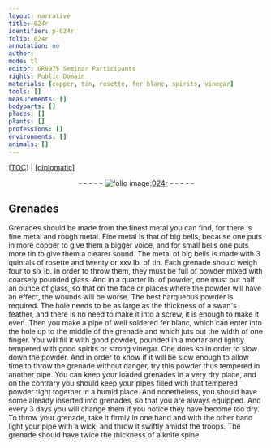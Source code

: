```yaml
---
layout: narrative
title: 024r
identifier: p-024r
folio: 024r
annotation: no
author:
mode: tl
editor: GR8975 Seminar Participants
rights: Public Domain
materials: [copper, tin, rosette, fer blanc, spirits, vinegar]
tools: []
measurements: []
bodyparts: []
places: []
plants: []
professions: []
environments: []
animals: []
---
```


<p><a href="{{ site.baseurl }}/translation/">[TOC]</a> | <a href="{{ site.baseurl }}/texts/p-024r_tc/" target="_blank">[diplomatic]</a></p><div class="folio" align="center">- - - - - <a href="http://gallica.bnf.fr/ark:/12148/btv1b10500001g/f53.image" target="_blank"><img src="https://cu-mkp.github.io/2017-workshop-edition/assets/photo-icon.png" alt="folio image: " style="display:inline-block; margin-bottom:-3px;"/>024r</a> - - - - - </div>  
  

## Grenades

 
Grenades should be made from the finest metal you can find, for there is fine metal and rough metal. Fine metal is that of big bells, because one puts in more <span class="m">copper</span> to give them a bigger voice, and for small bells one puts more <span class="m">tin</span> to give them a clearer sound. The metal of big bells is made with 3 quintals of <span class="m">rosette</span> and twenty or xxv lb. of <span class="m">tin</span>. Each grenade should weigh four to six lb. In order to throw them, they must be full of powder mixed with coarsely pounded glass. And in a quarter lb. of powder, one must put half an ounce of glass, so that on the face or places where the powder will have an effect, the wounds will be worse. The best harquebus powder is required. The hole needs to be as large as the thickness of a swan's feather, and there is no need to make it into a screw, it is enough to make it even. Then you make a pipe of well soldered <span class="m">fer blanc</span>, which can enter into the hole up to the middle of the grenade and which juts out the width of one finger. You will fill it with good powder, pounded in a mortar and lightly tempered with good <span class="m">spirits</span> or strong <span class="m">vinegar</span>. One does so in order to slow down the powder. And in order to know if it will be slow enough to allow time to throw the grenade without danger, try this powder thus tempered in another pipe. You can keep your loaded grenades in a very dry place, and on the contrary you should keep your pipes filled with that tempered powder tight together in a humid place. And nonetheless, you should have some already inserted into grenades, so that you are always equipped. And every 3 days you will change them if you notice they have become too dry. To throw your grenade, take it firmly in one hand and with the other hand light your pipe with a wick, and throw it swiftly amidst the troops. The grenade should have twice the thickness of a knife spine.<br/> 
 
